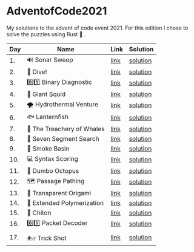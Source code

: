 # AdventofCode2021

My solutions to the advent of code event 2021. For this edition I chose to solve the puzzles using Rust :crab: .

| Day | Name                                       | Link                                         | Solution                                                                            |
| --- | ------------------------------------------ | -------------------------------------------- | ----------------------------------------------------------------------------------- |
| 1.  | :loud_sound: Sonar Sweep                   | [link](https://adventofcode.com/2021/day/1)  | [solution](https://github.com/LWLeijten/AdventofCode2021/tree/main/solutions/day1)  |
| 2.  | :ocean:	 Dive!                             | [link](https://adventofcode.com/2021/day/2)  | [solution](https://github.com/LWLeijten/AdventofCode2021/tree/main/solutions/day2)  |
| 3.  | :zero::one:		 Binary Diagnostic            | [link](https://adventofcode.com/2021/day/3)  | [solution](https://github.com/LWLeijten/AdventofCode2021/tree/main/solutions/day3)  |
| 4.  | :squid:		 Giant Squid                      | [link](https://adventofcode.com/2021/day/4)  | [solution](https://github.com/LWLeijten/AdventofCode2021/tree/main/solutions/day4)  |
| 5.  | :tornado:		 Hydrothermal Venture           | [link](https://adventofcode.com/2021/day/5)  | [solution](https://github.com/LWLeijten/AdventofCode2021/tree/main/solutions/day5)  |
| 6.  | :fish:			 Lanternfish                      | [link](https://adventofcode.com/2021/day/6)  | [solution](https://github.com/LWLeijten/AdventofCode2021/tree/main/solutions/day6)  |
| 7.  | :whale:			 The Treachery of Whales         | [link](https://adventofcode.com/2021/day/7)  | [solution](https://github.com/LWLeijten/AdventofCode2021/tree/main/solutions/day7)  |
| 8.  | :1234:				 Seven Segment Search            | [link](https://adventofcode.com/2021/day/8)  | [solution](https://github.com/LWLeijten/AdventofCode2021/tree/main/solutions/day8)  |
| 9.  | :smoking:					 Smoke Basin                 | [link](https://adventofcode.com/2021/day/9)  | [solution](https://github.com/LWLeijten/AdventofCode2021/tree/main/solutions/day9)  |
| 10. | :computer:						 Syntax Scoring            | [link](https://adventofcode.com/2021/day/10) | [solution](https://github.com/LWLeijten/AdventofCode2021/tree/main/solutions/day10) |
| 11. | :octopus:						 Dumbo Octopus              | [link](https://adventofcode.com/2021/day/11) | [solution](https://github.com/LWLeijten/AdventofCode2021/tree/main/solutions/day11) |
| 12. | :world_map:						 Passage Pathing          | [link](https://adventofcode.com/2021/day/12) | [solution](https://github.com/LWLeijten/AdventofCode2021/tree/main/solutions/day12) |
| 13. | :swan:					 Transparent Origami            | [link](https://adventofcode.com/2021/day/13) | [solution](https://github.com/LWLeijten/AdventofCode2021/tree/main/solutions/day13) |
| 14. | :microscope:						 Extended Polymerization | [link](https://adventofcode.com/2021/day/14) | [solution](https://github.com/LWLeijten/AdventofCode2021/tree/main/solutions/day14) |
| 15. | :microbe:							 Chiton                    | [link](https://adventofcode.com/2021/day/15) | [solution](https://github.com/LWLeijten/AdventofCode2021/tree/main/solutions/day15) |
| 16. | :zero::one:							 Packet Decoder          | [link](https://adventofcode.com/2021/day/16) | [solution](https://github.com/LWLeijten/AdventofCode2021/tree/main/solutions/day16) |
| 17. | :basketball_man:							 Trick Shot         | [link](https://adventofcode.com/2021/day/17) | [solution](https://github.com/LWLeijten/AdventofCode2021/tree/main/solutions/day17) |
